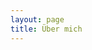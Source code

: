 ```yaml
---
layout: page
title: Über mich
---
```

<script setup>
import {
  VPTeamPage,
  VPTeamPageTitle,
  VPTeamMembers
} from 'vitepress/theme'

const members = [
  {
    avatar: '/assets/images/profile.png',
    name: 'Kai Wedekind',
    title: 'Creator, Technikbegeisterter',
    links: [
      { icon: 'linkedin', link: 'https://www.linkedin.com/in/kaiwedekind'},
      { icon: 'github', link: 'https://github.com/KaiWedekind' }
    ]
  }
]
</script>

<VPTeamPage>
  <VPTeamPageTitle>
    <template #title>
      Über mich
    </template>
    <template #lead>
      Ich bin Entwickler und begeisterter Technikfan. Ich kenne mich gut mit den Feinheiten der Softwareentwicklung aus, erforsche ständig neue Technologien und bleibe an der Spitze der Branchentrends.
Ich bin ein engagierter Verfechter des kontinuierlichen Lernens, immer bestrebt, mein Wissen zu erweitern und die sich ständig weiterentwickelnde Technologielandschaft zu erkunden.
    </template>
  </VPTeamPageTitle>
  <VPTeamMembers
    :members="members"
  />
</VPTeamPage>